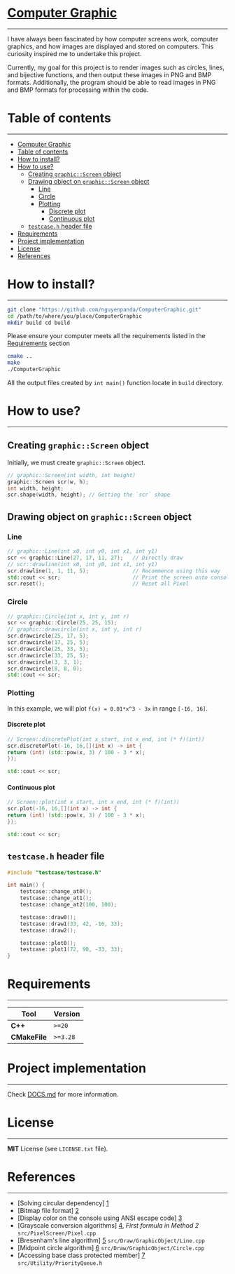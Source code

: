 [Computer Graphic](https://github.com/nguyenpanda/ComputerGraphic)
======================
---
I have always been fascinated by how computer screens work,
computer graphics, and how images are displayed and stored on computers.
This curiosity inspired me to undertake this project.

Currently, my goal for this project is to render images such as circles, lines, and bijective functions,
and then output these images in PNG and BMP formats.
Additionally, the program should be able to read images in PNG and BMP formats for processing within the code.

# Table of contents

---

<!-- TOC -->
* [Computer Graphic](#computer-graphic)
* [Table of contents](#table-of-contents)
* [How to install?](#how-to-install)
* [How to use?](#how-to-use)
  * [Creating `graphic::Screen` object](#creating-graphicscreen-object)
  * [Drawing object on `graphic::Screen` object](#drawing-object-on-graphicscreen-object)
    * [Line](#line)
    * [Circle](#circle)
    * [Plotting](#plotting)
      * [Discrete plot](#discrete-plot)
      * [Continuous plot](#continuous-plot)
  * [`testcase.h` header file](#testcaseh-header-file)
* [Requirements](#requirements)
* [Project implementation](#project-implementation)
* [License](#license)
* [References](#references)
<!-- TOC -->

# How to install?

---
```bash
git clone "https://github.com/nguyenpanda/ComputerGraphic.git"
cd /path/to/where/you/place/ComputerGraphic
mkdir build cd build
```

Please ensure your computer meets all the requirements listed in the [Requirements](#requirements) section
```bash
cmake ..
make
./ComputerGraphic
```

All the output files created by `int main()` function locate in `build` directory.

# How to use?

---

## Creating `graphic::Screen` object

Initially, we must create `graphic::Screen` object.

```C++
// graphic::Screen(int width, int height)
graphic::Screen scr(w, h);
int width, height;
scr.shape(width, height); // Getting the `scr` shape
```

## Drawing object on `graphic::Screen` object

### Line

```C++
// graphic::Line(int x0, int y0, int x1, int y1)
scr << graphic::Line(27, 17, 11, 27);   // Directly draw
// scr::drawline(int x0, int y0, int x1, int y1)
scr.drawline(1, 1, 11, 5);              // Recommence using this way
std::cout << scr;                       // Print the screen onto console/terminal
scr.reset();                            // Reset all Pixel
```

### Circle

```C++
// graphic::Circle(int x, int y, int r)
scr << graphic::Circle(25, 25, 15);
// graphic::drawcircle(int x, int y, int r)
scr.drawcircle(25, 17, 5);
scr.drawcircle(17, 25, 5);
scr.drawcircle(25, 33, 5);
scr.drawcircle(33, 25, 5);
scr.drawcircle(3, 3, 1);
scr.drawcircle(8, 8, 0);
std::cout << scr;
```

### Plotting

In this example, we will plot `f(x) = 0.01*x^3 - 3x` in range `[-16, 16]`.

#### Discrete plot

```C++
// Screen::discretePlot(int x_start, int x_end, int (* f)(int))
scr.discretePlot(-16, 16,[](int x) -> int {
return (int) (std::pow(x, 3) / 100 - 3 * x);
});

std::cout << scr;
```

#### Continuous plot

```C++
// Screen::plot(int x_start, int x_end, int (* f)(int))
scr.plot(-16, 16,[](int x) -> int {
return (int) (std::pow(x, 3) / 100 - 3 * x);
});

std::cout << scr;
```

## `testcase.h` header file

```C++
#include "testcase/testcase.h"

int main() {
    testcase::change_at0();
    testcase::change_at1();
    testcase::change_at2(100, 100);

    testcase::draw0();
    testcase::draw1(33, 42, -16, 33);
    testcase::draw2();

    testcase::plot0();
    testcase::plot1(72, 90, -33, 33);
}

```

# Requirements

---

| **Tool**      | **Version** |
|---------------|-------------|
| **C++**       | `>=20`      |
| **CMakeFile** | `>=3.28`    |

# Project implementation

---
  Check [DOCS.md](docs/DOCS.md) for more information.


# License

---
**MIT** License (see `LICENSE.txt` file).

# References

---

- [Solving circular dependency]                            [1]
- [Bitmap file format]                                     [2]
- [Display color on the console using ANSI escape code]    [3] 
- [Grayscale conversion algorithms]                        [4], _First formula in Method 2_ `src/PixelScreen/Pixel.cpp`
- [Bresenham's line algorithm]                             [5] `src/Draw/GraphicObject/Line.cpp`
- [Midpoint circle algorithm]                              [6] `src/Draw/GraphicObject/Circle.cpp`
- [Accessing base class protected member]                  [7] `src/Utility/PriorityQueue.h`

[1]: https://cplusplus.com/articles/Gw6AC542/ "Solving circular dependency"
[2]: https://en.wikipedia.org/wiki/BMP_file_format "Bitmap file format"
[3]: https://en.wikipedia.org/wiki/ANSI_escape_code "ANSI escape code"
[4]: https://tannerhelland.com/2011/10/01/grayscale-image-algorithm-vb6.html "Method 2"
[5]: https://en.wikipedia.org/wiki/Bresenham%27s_line_algorithm "Line algorithm"
[6]: https://en.wikipedia.org/wiki/Midpoint_circle_algorithm "Midpoint circle algorithm"
[7]: https://stackoverflow.com/questions/69012795/accessing-a-base-class-member-with-accessing-priority-queue-container "Accessing protected attribute"
